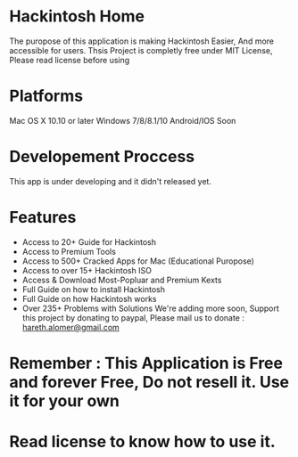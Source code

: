 # Hackintosh Home
The puropose of this application is making Hackintosh Easier, And more accessible for users. Thsis Project is completly free under MIT License, Please read license before using 

# Platforms
Mac OS X 10.10 or later
Windows 7/8/8.1/10
Android/IOS Soon


# Developement Proccess
This app is under developing and it didn't released yet.

# Features
- Access to 20+ Guide for Hackintosh
- Access to Premium Tools
- Access to 500+ Cracked Apps for Mac (Educational Puropose)
- Access to over 15+ Hackintosh ISO
- Access & Download Most-Popluar and Premium Kexts
- Full Guide on how to install Hackintosh
- Full Guide on how Hackintosh works
- Over 235+ Problems with Solutions
We're adding more soon, Support this project by donating to paypal, Please mail us to donate : hareth.alomer@gmail.com

# Remember : This Application is Free and forever Free, Do not resell it. Use it for your own
# Read license to know how to use it.
